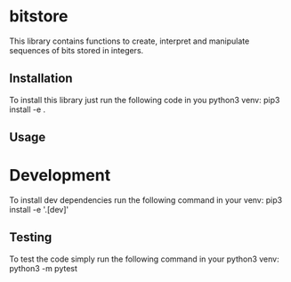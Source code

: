 # bitstore

This library contains functions to create, interpret and manipulate sequences of bits stored in integers.

## Installation
To install this library just run the following code in you python3 venv:
pip3 install -e .

## Usage

# Development

To install dev dependencies run the following command in your venv:
pip3 install -e '.[dev]'

## Testing
To test the code simply run the following command in your python3 venv:
python3 -m pytest
